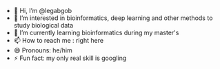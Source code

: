 - 👋 Hi, I’m @legabgob
- 👀 I’m interested in bioinformatics, deep learning and other methods to study biological data
- 🌱 I’m currently learning bioinformatics during my master's
- 📫 How to reach me : right here
- 😄 Pronouns: he/him
- ⚡ Fun fact: my only real skill is googling

<!---
legabgob/legabgob is a ✨ special ✨ repository because its `README.md` (this file) appears on your GitHub profile.
You can click the Preview link to take a look at your changes.
--->

